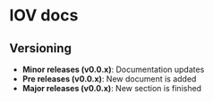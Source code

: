 # IOV docs

## Versioning

- **Minor releases (v0.0.x)**: Documentation updates
- **Pre releases (v0.0.x)**: New document is added
- **Major releases (v0.0.x)**: New section is finished
